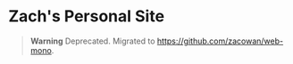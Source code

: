 # Zach's Personal Site

> **Warning**
> Deprecated. Migrated to https://github.com/zacowan/web-mono.
